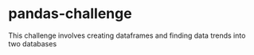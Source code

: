 # pandas-challenge

This challenge involves creating dataframes and finding data trends into two databases  
